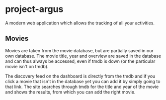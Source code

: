 # project-argus

A modern web application which allows the tracking of all your activities.

## Movies

Movies are taken from the movie database, but are partially saved in our own database. The movie title, year and overview are saved in the database and can thus always be accessed, even if tmdb is down (or the particular movie isn't on tmdb).

The discovery feed on the dashboard is directly from the tmdb and if you click a movie that isn't in the database yet you can add it by simply going to that link. The site searches through tmdb for the title and year of the movie and shows the results, from which you can add the right movie.
